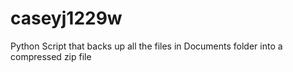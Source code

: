 # caseyj1229w
Python Script that backs up all the files in Documents folder into a compressed zip file
